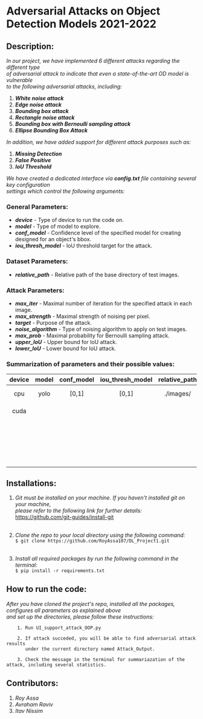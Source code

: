 # Adversarial Attacks on Object Detection Models 2021-2022

## Description:
_In our project, we have implemented 6 different attacks regarding the different type <br>
of adversarial attack to indicate that even a state-of-the-art OD model is vulnerable <br>
to the following adversarial attacks, including:_
   1. **_White noise attack_**
   2. **_Edge noise attack_**
   3. **_Bounding box attack_**
   4. **_Rectangle noise attack_**
   5. **_Bounding box with Bernoulli sampling attack_**
   6. **_Ellipse Bounding Box Attack_** 

_In addition, we have added support for different attack purposes such as:_
   1. **_Missing Detection_**
   2. **_False Positive_**
   3. **_IoU Threshold_**

_We have created a dedicated interface via **config.txt** file containing several key configuration <br>
settings which control the following arguments:_

### General Parameters:
* **_device_** - Type of device to run the code on.
* **_model_** - Type of model to explore.
* **_conf_model_** - Confidence level of the specified model for creating designed for an object's bbox. 
* **_iou_thresh_model_** - IoU threshold target for the attack.

### Dataset Parameters:
* **_relative_path_** - Relative path of the base directory of test images.

### Attack Parameters:
  * **_max_iter_** - Maximal number of iteration for the specified attack in each image. 
  * **_max_strength_** - Maximal strength of noising per pixel. 
  * **_target_** - Purpose of the attack. 
  * **_noise_algorithm_** - Type of noising algorithm to apply on test images.
  * **_max_prob_** - Maximal probability for Bernoulli sampling attack.
  * **_upper_IoU_** - Upper bound for IoU attack. 
  * **_lower_IoU_** - Lower bound for IoU attack. 


### Summarization of parameters and their possible values:
| device | model | conf_model | iou_thresh_model | relative_path | max_iter | max_strength |      target       |        noise_algorithm        | max_prob | upper_IoU | lower_IoU |
|:------:|:-----:|:----------:|:----------------:|:-------------:|:--------:|:------------:|:-----------------:|:-----------------------------:|:--------:|:---------:|:---------:|
|  cpu   | yolo  |   [0,1]    |      [0,1]       |   ./images/   |    0     |      0       | Missing Detection |      White_Noise_Attack       |  [0,1]   |   [0,1]   |   [0,1]   |
|  cuda  |       |            |                  |               |    1     |      1       |  False Positive   | Bounding_Box_Attack_Rectangle |          |           |           |
|        |       |            |                  |               |    2     |      2       |   IoU Threshold   |  Bounding_Box_Center_Attack   |          |           |           |
|        |       |            |                  |               |   ...    |     ...      |                   | Bernoulli_Bounding_Box_Attack |          |           |           |
|        |       |            |                  |               |          |     255      |                   |    Canny_Bernoulli_Attack     |          |           |           |
|        |       |            |                  |               |          |              |                   |  Ellipse_Bounding_Box_Attack  |          |           |           |


## Installations:
1. _Git must be installed on your machine. If you haven't installed git on your machine,<br>
    please refer to the following link for further details:_ https://github.com/git-guides/install-git <br><br>
2. _Clone the repo to your local directory using the following command:_ <br> `$ git clone https://github.com/RoyAssa107/DL_Project1.git` <br><br>  

3. _Install all required packages by run the following command in the terminal:_ <br>`$ pip install -r requirements.txt `


## How to run the code:
_After you have cloned the project's repo, installed all the packages, configures all parameters as explained above <br>
and set up the directories, please follow these instructions:_
        
        1. Run UI_support_attack_OOP.py  

        2. If attack succeded, you will be able to find adversarial attack results 
           under the current directory named Attack_Output.

        3. Check the message in the terminal for summariazation of the attack, including several statistics.



## Contributors:
  1. *Roy Assa*
  2. *Avraham Raviv*
  3. *Itav Nissim*